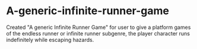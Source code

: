 # A-generic-infinite-runner-game
Created "A generic Infinite Runner Game" for user to give a platform games of the endless runner or infinite runner subgenre, the player character runs indefinitely while escaping hazards.
